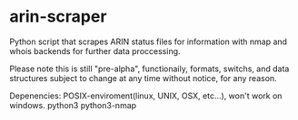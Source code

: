 arin-scraper
============

Python script that scrapes ARIN status files for information with nmap and whois backends for further data proccessing.

Please note this is still "pre-alpha", functionaily, formats, switchs, and data structures subject to change at any time without notice, for any reason.


Depenencies:
POSIX-enviroment(linux, UNIX, OSX, etc...), won't work on windows.
python3
python3-nmap
